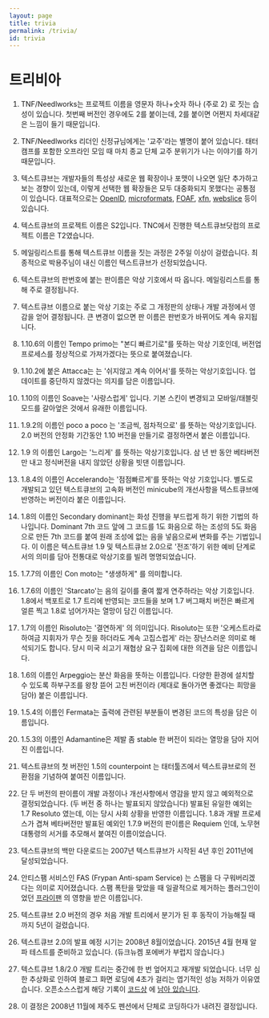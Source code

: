 ```yaml
---
layout: page
title: trivia
permalink: /trivia/
id: trivia
---
```


트리비아
======

 1. TNF/Needlworks는 프로젝트 이름을 영문자 하나+숫자 하나 (주로 2) 로 짓는 습성이 있습니다. 첫번째 버전인 경우에도 2를 붙이는데, 2를 붙이면 어쩐지 차세대같은 느낌이 들기 때문입니다.
 1. TNF/Needlworks 리더인 신정규님에게는 '교주'라는 별명이 붙어 있습니다. 태터캠프를 포함한 오프라인 모임 때 마치 종교 단체 교주 분위기가 나는 이야기를 하기 때문입니다.
 1. 텍스트큐브는 개발자들의 특성상 새로운 웹 확장이나 포맷이 나오면 일단 추가하고 보는 경향이 있는데, 이렇게 선택한 웹 확장들은 모두 대중화되지 못했다는 공통점이 있습니다. 대표적으로는 [OpenID](http://openid.net), [microformats](http://microformats.org), [FOAF](http://www.foaf-project.org), [xfn](http://gmpg.org/xfn/), [webslice](http://windows.microsoft.com/en-us/windows/web-slices-faq#1TC=windows-7)  등이 있습니다.
 1. 텍스트큐브의 프로젝트 이름은 S2입니다. TNC에서 진행한 텍스트큐브닷컴의 프로젝트 이름은 T2였습니다.
 1. 메일링리스트를 통해 텍스트큐브 이름을 짓는 과정은 2주일 이상이 걸렸습니다. 최종적으로 박용주님이 내신 이름인 텍스트큐브가 선정되었습니다.

 1. 텍스트큐브의 판번호에 붙는 판이름은 악상 기호에서 따 옵니다. 메일링리스트를 통해 주로 결정됩니다.
 1. 텍스트큐브 이름으로 붙는 악상 기호는 주로 그 개정판의 상태나 개발 과정에서 영감을 얻어 결정됩니다. 큰 변경이 없으면 판 이름은 판번호가 바뀌어도 계속 유지됩니다.
   1. 1.10.6의 이름인  Tempo primo는 "본디 빠르기로"를 뜻하는 악상 기호인데, 버전업 프로세스를 정상적으로 가져가겠다는 뜻으로 붙여졌습니다.
   1. 1.10.2에 붙은 Attacca는 는 '쉬지않고 계속 이어서'를 뜻하는 악상기호입니다. 업데이트를 중단하지 않겠다는 의지를 담은 이름입니다.
  1. 1.10의 이름인 Soave는 '사랑스럽게' 입니다. 기본 스킨이 변경되고 모바일/태블릿 모드를 갈아엎은 것에서 유래한 이름입니다.
  1. 1.9.2의 이름인 poco a poco 는 '조금씩, 점차적으로' 를 뜻하는 악상기호입니다. 2.0 버전의 안정화 기간동안 1.10 버전을 만들기로 결정하면서 붙은 이름입니다. 
  1. 1.9 의 이름인 Largo는 '느리게' 를 뜻하는 악상기호입니다. 삼 년 반 동안 베타버전만 내고 정식버전을 내지 않았던 상황을 빗댄 이름입니다.
  1. 1.8.4의 이름인 Accelerando는 '점점빠르게'를 뜻하는 악상 기호입니다. 별도로 개발되고 있던 텍스트큐브의 고속화 버전인 minicube의 개선사항을 텍스트큐브에 반영하는 버전이라 붙은 이름입니다.
  1. 1.8의 이름인 Secondary dominant는 화성 진행을 부드럽게 하기 위한 기법의 하나입니다. Dominant 7th 코드 앞에 그 코드를 1도 화음으로 하는 조성의 5도 화음으로 만든 7th 코드를 붙여 원래 조성에 없는 음을 넣음으로써 변화를 주는 기법입니다. 이 이름은 텍스트큐브 1.9 및 텍스트큐브 2.0으로 '전조'하기 위한 예비 단계로서의 의미를 담아 전통대로 악상기호를 빌려 명명되었습니다.
  1. 1.7.7의 이름인 Con moto는 "생생하게" 를 의미합니다.
  1. 1.7.6의 이름인 'Starcato'는 음의 길이를 줄여 짧게 연주하라는 악상 기호입니다. 1.8에서 백포트로 1.7 트리에 반영되는 코드들을 보며 1.7 버그패치 버전은 빠르게 얼른 찍고 1.8로 넘어가자는 열망이 담긴 이름입니다. 
  1. 1.7의 이름인 Risoluto는 '결연하게' 의 의미입니다. Risoluto는 또한 '오케스트라로 하여금 지휘자가 무슨 짓을 하더라도 계속 고집스럽게' 라는 장난스러운 의미로 해석되기도 합니다. 당시 미국 쇠고기 재협상 요구 집회에 대한 의견을 담은 이름입니다.
  1. 1.6의 이름인  Arpeggio는 분산 화음을 뜻하는 이름입니다. 다양한 환경에 설치할 수 있도록 하부구조를 왕창 뜯어 고친 버전이라 (제대로 돌아가면 좋겠다는 희망을 담아) 붙은 이름입니다.
  1. 1.5.4의 이름인 Fermata는 출력에 관련된 부분들이 변경된 코드의 특성을 담은 이름입니다.
  1. 1.5.3의 이름인 Adamantine은 제발 좀 stable 한 버전이 되라는 열망을 담아 지어진 이름입니다.
  1. 텍스트큐브의 첫 버전인 1.5의 counterpoint 는 태터툴즈에서 텍스트큐브로의 전환점을 기념하여 붙여진 이름입니다.
 1. 단 두 버전의 판이름이 개발 과정이나 개선사항에서 영감을 받지 않고 예외적으로 결정되었습니다. (두 버전 중 하나는 발표되지 않았습니다) 발표된 유일한 예외는 1.7 Resoluto 였는데, 이는 당시 사회 상황을 반영한 이름입니다. 1.8과 개발 프로세스가 겹쳐 베타버전만 발표된 예외인 1.7.9 버전의 판이름은 Requiem 인데, 노무현대통령의 서거를 추모해서 붙여진 이름이었습니다.
 1. 텍스트큐브의 백만 다운로드는 2007년 텍스트큐브가 시작된 4년 후인 2011년에 달성되었습니다. 
 1. 안티스팸 서비스인 FAS (Frypan Anti-spam Service) 는 스팸을 다 구워버리겠다는 의미로 지어졌습니다. 스팸 폭탄을 맞았을 때 일괄적으로 제거하는 플러그인이었던 [프라이팬](http://notice.textcube.org/ko/121) 의 영향을 받은 이름입니다.
 1. 텍스트큐브 2.0 버전의 경우 처음 개발 트리에서 분기가 된 후 동작이 가능해질 때 까지 5년이 걸렸습니다.
 1. 텍스트큐브 2.0의 발표 예정 시기는 2008년 8월이었습니다. 2015년 4월 현재 알파 테스트를 준비하고 있습니다. (듀크뉴켐 포에버가 부럽지 않습니다.)
 1. 텍스트큐브 1.8/2.0 개발 트리는 중간에 한 번 엎어지고 재개발 되었습니다. 너무 심한 추상화로 인하여 블로그 화면 로딩에 4초가 걸리는 엽기적인 성능 저하가 이유였습니다. 오픈소스스럽게 해당 기록이 [코드상](https://github.com/Needlworks/Textcube/tree/2.0-test) 에 [남아 있습니다](https://github.com/Needlworks/Textcube/tree/1.8-blackhistory1).
  1. 이 결정은 2008년 11월에 제주도 펜션에서 단체로 코딩하다가 내려진 결정입니다.
  
 
